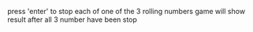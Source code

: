 press 'enter' to stop each of one of the 3 rolling numbers
game will show result after all 3 number have been stop
